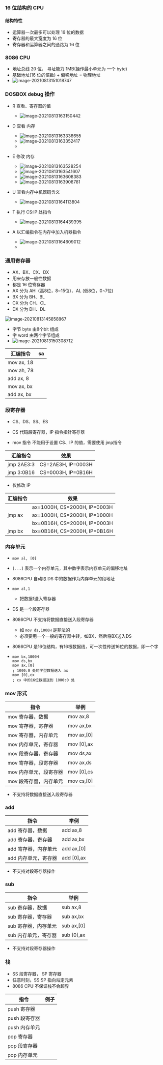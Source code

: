 ### 16 位结构的 CPU

#### 结构特性

- 运算器一次最多可以处理 16 位的数据
- 寄存器的最大宽度为 16 位
- 寄存器和运算器之间的通路为 16 位

### 8086 CPU

- 地址总线 20 位， 寻址能力 1MB(操作最小单元为 一个 byte)
- 基础地址(16 位的倍数) + 偏移地址 = 物理地址
- ![image-20210813151018747](/home/sinow/.config/Typora/typora-user-images/image-20210813151018747.png)



### DOSBOX debug 操作

- R 查看、寄存器的值
  - ![image-20210813163150442](/home/sinow/.config/Typora/typora-user-images/image-20210813163150442.png)
- D 查看 内存
  - ![image-20210813163336655](/home/sinow/.config/Typora/typora-user-images/image-20210813163336655.png)
  - ![image-20210813163352417](/home/sinow/.config/Typora/typora-user-images/image-20210813163352417.png)
  - 
- E 修改 内存
  - ![image-20210813163528254](/home/sinow/.config/Typora/typora-user-images/image-20210813163528254.png)
  - ![image-20210813163541607](/home/sinow/.config/Typora/typora-user-images/image-20210813163541607.png)
  - ![image-20210813163608383](/home/sinow/.config/Typora/typora-user-images/image-20210813163608383.png)
  - ![image-20210813163908781](/home/sinow/.config/Typora/typora-user-images/image-20210813163908781.png)
- U 查看内存中机器码含义
  - ![image-20210813164113804](/home/sinow/.config/Typora/typora-user-images/image-20210813164113804.png)
- T 执行 CS:IP 处指令
  - ![image-20210813164439395](/home/sinow/.config/Typora/typora-user-images/image-20210813164439395.png)

- A 以汇编指令在内存中加入机器指令
  - ![image-20210813164609012](/home/sinow/.config/Typora/typora-user-images/image-20210813164609012.png)
  - 







### 通用寄存器

- AX、BX、CX、DX
- 用来存放一般性数据
- 都是 16 位寄存器
- AX 分为 AH（高8位，8~15位）、AL (低8位，0~7位)
- BX 分为 BH、BL
- CX 分为 CH、CL
- DX 分为 DH、DL

![image-20210813145858867](/home/sinow/.config/Typora/typora-user-images/image-20210813145858867.png)



- 字节 byte 由8个bit 组成
- 字 word 由两个字节组成
- ![image-20210813150308712](/home/sinow/.config/Typora/typora-user-images/image-20210813150308712.png)







| 汇编指令   | sa   |
| ---------- | ---- |
| mov ax, 18 |      |
| mov ah, 78 |      |
| add ax, 8  |      |
| mov ax, bx |      |
| add ax, bx |      |



### 段寄存器

- CS、DS、SS、ES

- CS 代码段寄存器，IP 指令指针寄存器
- mov 指令 不能用于设置 CS、IP 的值，需要使用 jmp指令

| 汇编指令   | 效果               |
| ---------- | ------------------ |
| jmp 2AE3:3 | CS=2AE3H, IP=0003H |
| jmp 3:0B16 | CS=0003H, IP=0B16H |

- 仅修改 IP

| 汇编指令 | 效果                         |
| -------- | ---------------------------- |
|          | ax=1000H, CS=2000H, IP=0003H |
| jmp ax   | ax=1000H, CS=2000H, IP=1000H |
|          | bx=0B16H, CS=2000H, IP=0003H |
| jmp bx   | bx=0B16H, CS=2000H, IP=0B16H |



### 内存单元

- `mov al, [0]`

- `[...]` 表示一个内存单元，其中数字表示内存单元的偏移地址

- 8086CPU 自动取 DS 中的数据作为内存单元的段地址

- `mov al,1`

  - 把数据1送入寄存器

- DS 是一个段寄存器

- 8086CPU 不支持将数据直接送入段寄存器

  - 如 `mov ds,1000H` 是非法的
  - 必须要用一个一般的寄存器中转，如BX，然后将BX送入DS

- 8086CPU 是16位结构，有16根数据线，可一次性传送16位的数据，即一个字

- ```assembly
  mov bx,1000H
  mov ds,bx
  mov ax,[0]
  ; 1000:0 处的字型数据送入 ax
  mov [0],cx
  ; cx 中的16位数据送到 1000:0 处
  ```



### mov 形式

| 指令                   | 举例       |
| ---------------------- | ---------- |
| mov 寄存器，数据       | mov ax,8   |
| mov 寄存器，寄存器     | mov ax,bx  |
| mov 寄存器，内存单元   | mov ax,[0] |
| mov 内存单元，寄存器   | mov [0],ax |
| mov 段寄存器，寄存器   | mov ds,ax  |
| mov 寄存器，段寄存器   | mov ax,ds  |
| mov 内存单元，段寄存器 | mov [0],cs |
| mov 段寄存器，内存单元 | mov cs,[0] |

- 不支持将数据直接送入段寄存器



### add

| 指令                 | 举例       |
| -------------------- | ---------- |
| add 寄存器，数据     | add ax,8   |
| add 寄存器，寄存器   | add ax,bx  |
| add 寄存器，内存单元 | add ax,[0] |
| add 内存单元，寄存器 | add [0],ax |

- 不支持对段寄存器操作

### sub

| 指令                 | 举例       |
| -------------------- | ---------- |
| sub 寄存器，数据     | sub ax,8   |
| sub 寄存器，寄存器   | sub ax,bx  |
| sub 寄存器，内存单元 | sub ax,[0] |
| sub 内存单元，寄存器 | sub [0],ax |

- 不支持对段寄存器操作





### 栈

- SS 段寄存器， SP 寄存器
- 任意时刻，SS:SP 指向站定元素
- 8086 CPU 不保证栈不会超界

| 指令          | 例子 |
| ------------- | ---- |
| push 寄存器   |      |
| push 段寄存器 |      |
| push 内存单元 |      |
| pop 寄存器    |      |
| pop 段寄存器  |      |
| pop 内存单元  |      |

